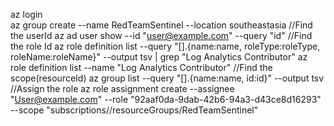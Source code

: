 az login  
az group create --name RedTeamSentinel --location southeastasia
//Find the userId
az ad user show --id "user@example.com" --query "id"
//Find the role Id
az role definition list --query "[].{name:name, roleType:roleType, roleName:roleName}" --output tsv | grep "Log Analytics Contributor"
az role definition list --name "Log Analytics Contributor"
//Find the scope(resourceId)
az group list --query "[].{name:name, id:id}" --output tsv
//Assign the role 
az role assignment create --assignee "User@example.com" --role "92aaf0da-9dab-42b6-94a3-d43ce8d16293" --scope "subscriptions/<subscriptionid>/resourceGroups/RedTeamSentinel"


